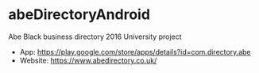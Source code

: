 # abeDirectoryAndroid
Abe Black business directory 2016 University project
- App: https://play.google.com/store/apps/details?id=com.directory.abe
- Website: https://www.abedirectory.co.uk/
